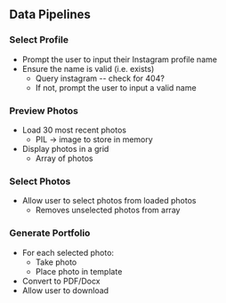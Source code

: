 ## Data Pipelines
### Select Profile
- Prompt the user to input their Instagram profile name
- Ensure the name is valid (i.e. exists)
	- Query instagram -- check for 404?
	- If not, prompt the user to input a valid name

### Preview Photos
- Load 30 most recent photos
	- PIL -> image to store in memory
- Display photos in a grid
    - Array of photos


### Select Photos
- Allow user to select photos from loaded photos
    - Removes unselected photos from array

### Generate Portfolio
- For each selected photo:
	- Take photo
	- Place photo in template
- Convert to PDF/Docx
- Allow user to download